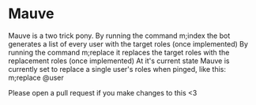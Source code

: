 # Mauve

Mauve is a two trick pony. 
By running the command m;index the bot generates a list of every user with the target roles (once implemented)
By running the command m;replace it replaces the target roles with the replacement roles (once implemented)
At it's current state Mauve is currently set to replace a single user's roles when pinged, like this: m;replace @user

Please open a pull request if you make changes to this <3

